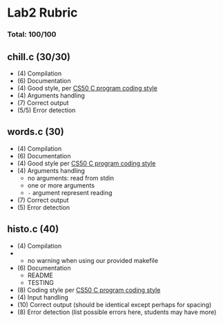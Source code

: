 # Lab2 Rubric

### Total: 100/100

## chill.c (30/30)

* (4) Compilation
* (6) Documentation
* (4) Good style, per [CS50 C program coding style](http://www.cs.dartmouth.edu/~cs50/Resources/CodingStyle.html)
* (4) Arguments handling
* (7) Correct output
* (5/5) Error detection

## words.c (30)

* (4) Compilation
* (6) Documentation
* (4) Good style per [CS50 C program coding style](http://www.cs.dartmouth.edu/~cs50/Resources/CodingStyle.html)
* (4) Arguments handling
	* no arguments: read from stdin
   * one or more arguments
   * `-` argument represent reading 
* (7) Correct output
* (5) Error detection

## histo.c (40)

* (4) Compilation
* 	 * no warning when using our provided makefile
* (6) Documentation
	* README
   * TESTING
* (8) Coding style per [CS50 C program coding style](http://www.cs.dartmouth.edu/~cs50/Resources/CodingStyle.html)
* (4) Input handling 
* (10) Correct output (should be identical except perhaps for spacing)
* (8) Error detection (list possible errors here, students may have more)



